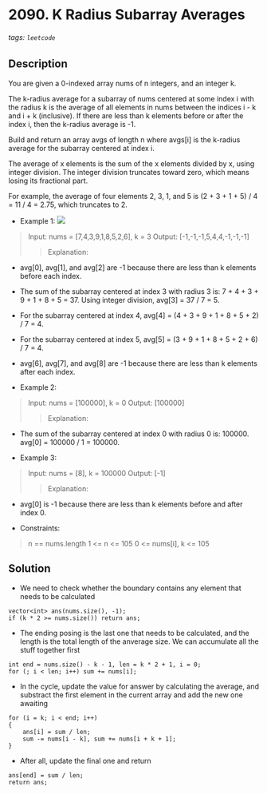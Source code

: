 # 2090. K Radius Subarray Averages
###### tags: `leetcode`
## Description
You are given a 0-indexed array nums of n integers, and an integer k.

The k-radius average for a subarray of nums centered at some index i with the radius k is the average of all elements in nums between the indices i - k and i + k (inclusive). If there are less than k elements before or after the index i, then the k-radius average is -1.

Build and return an array avgs of length n where avgs[i] is the k-radius average for the subarray centered at index i.

The average of x elements is the sum of the x elements divided by x, using integer division. The integer division truncates toward zero, which means losing its fractional part.

For example, the average of four elements 2, 3, 1, and 5 is (2 + 3 + 1 + 5) / 4 = 11 / 4 = 2.75, which truncates to 2.

- Example 1:
![](https://assets.leetcode.com/uploads/2021/11/07/eg1.png)

>Input: nums = [7,4,3,9,1,8,5,2,6], k = 3
Output: [-1,-1,-1,5,4,4,-1,-1,-1]
>>Explanation:
- avg[0], avg[1], and avg[2] are -1 because there are less than k elements before each index.
- The sum of the subarray centered at index 3 with radius 3 is: 7 + 4 + 3 + 9 + 1 + 8 + 5 = 37.
  Using integer division, avg[3] = 37 / 7 = 5.
- For the subarray centered at index 4, avg[4] = (4 + 3 + 9 + 1 + 8 + 5 + 2) / 7 = 4.
- For the subarray centered at index 5, avg[5] = (3 + 9 + 1 + 8 + 5 + 2 + 6) / 7 = 4.
- avg[6], avg[7], and avg[8] are -1 because there are less than k elements after each index.

- Example 2:

>Input: nums = [100000], k = 0
Output: [100000]
>>Explanation:
- The sum of the subarray centered at index 0 with radius 0 is: 100000.
  avg[0] = 100000 / 1 = 100000.

- Example 3:

>Input: nums = [8], k = 100000
Output: [-1]
>>Explanation: 
- avg[0] is -1 because there are less than k elements before and after index 0.

- Constraints:

>n == nums.length
1 <= n <= 105
0 <= nums[i], k <= 105

## Solution
- We need to check whether the boundary contains any element that needs to be calculated
```cpp=
vector<int> ans(nums.size(), -1);
if (k * 2 >= nums.size()) return ans;
```
- The ending posing is the last one that needs to be calculated, and the length is the total length of the anverage size. We can accumulate all the stuff together first
```cpp=
int end = nums.size() - k - 1, len = k * 2 + 1, i = 0;
for (; i < len; i++) sum += nums[i];
```
- In the cycle, update the value for answer by calculating the average, and substract the first element in the current array and add the new one awaiting
```cpp=
for (i = k; i < end; i++)
{
    ans[i] = sum / len;
    sum -= nums[i - k], sum += nums[i + k + 1];
}
```
- After all, update the final one and return
```cpp=
ans[end] = sum / len;
return ans;
```